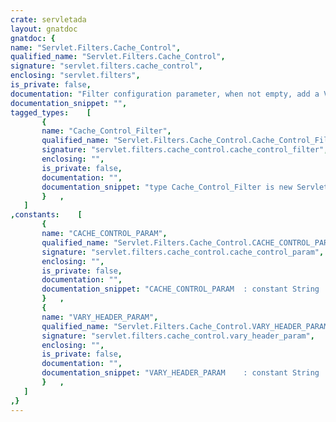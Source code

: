 ```yaml
---
crate: servletada
layout: gnatdoc
gnatdoc: {
name: "Servlet.Filters.Cache_Control",
qualified_name: "Servlet.Filters.Cache_Control",
signature: "servlet.filters.cache_control",
enclosing: "servlet.filters",
is_private: false,
documentation: "Filter configuration parameter, when not empty, add a Vary header in the response.",
documentation_snippet: "",
tagged_types:    [
       {
       name: "Cache_Control_Filter",
       qualified_name: "Servlet.Filters.Cache_Control.Cache_Control_Filter",
       signature: "servlet.filters.cache_control.cache_control_filter",
       enclosing: "",
       is_private: false,
       documentation: "",
       documentation_snippet: "type Cache_Control_Filter is new Servlet.Filters.Filter with record\n   Vary                 : Ada.Strings.Unbounded.Unbounded_String;\n   Cache_Control_Header : Ada.Strings.Unbounded.Unbounded_String;\nend record;",
       }   ,
   ]
,constants:    [
       {
       name: "CACHE_CONTROL_PARAM",
       qualified_name: "Servlet.Filters.Cache_Control.CACHE_CONTROL_PARAM",
       signature: "servlet.filters.cache_control.cache_control_param",
       enclosing: "",
       is_private: false,
       documentation: "",
       documentation_snippet: "CACHE_CONTROL_PARAM  : constant String := \"header.cache-control\";",
       }   ,
       {
       name: "VARY_HEADER_PARAM",
       qualified_name: "Servlet.Filters.Cache_Control.VARY_HEADER_PARAM",
       signature: "servlet.filters.cache_control.vary_header_param",
       enclosing: "",
       is_private: false,
       documentation: "",
       documentation_snippet: "VARY_HEADER_PARAM    : constant String := \"header.vary\";",
       }   ,
   ]
,}
---
```

